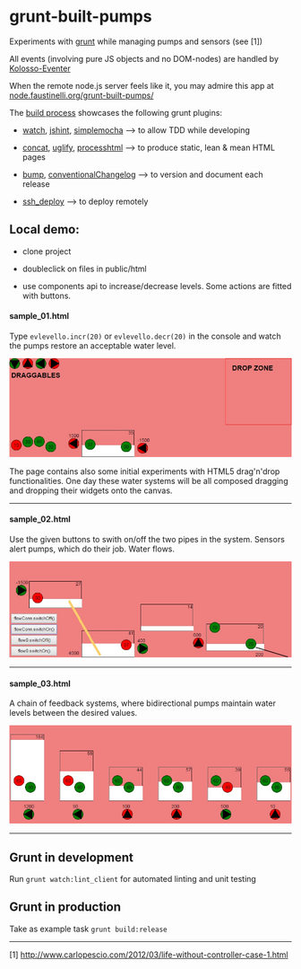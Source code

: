 # grunt-built-pumps
Experiments with [grunt](http://gruntjs.com/) while managing pumps and sensors (see [1])

All events (involving pure JS objects and no DOM-nodes) are handled by [Kolosso-Eventer](https://github.com/Muzietto/kolosso-eventer)

When the remote node.js server feels like it, you may admire this app at [node.faustinelli.org/grunt-built-pumps/](http://node.faustinelli.org/grunt-built-pumps/)

The [build process](Gruntfile.js) showcases the following grunt plugins:

- [watch](https://github.com/gruntjs/grunt-contrib-watch), [jshint](https://github.com/gruntjs/grunt-contrib-jshint), [simplemocha](https://github.com/yaymukund/grunt-simple-mocha) --> to allow TDD while developing

- [concat](https://github.com/gruntjs/grunt-contrib-concat), [uglify](https://github.com/gruntjs/grunt-contrib-uglify), [processhtml](https://github.com/dciccale/grunt-processhtml) --> to produce static, lean & mean HTML pages

- [bump](https://github.com/gruntjs/grunt-contrib-bump), [conventionalChangelog](https://github.com/ajoslin/conventional-changelog) --> to version and document each release

- [ssh_deploy](https://github.com/dasuchin/grunt-ssh-deploy/) --> to deploy remotely


## Local demo:

- clone project

- doubleclick on files in public/html

- use components api to increase/decrease levels. Some actions are fitted with buttons.

#### sample_01.html
Type `evlevello.incr(20)` or `evlevello.decr(20)` in the console and watch the pumps restore an acceptable water level.

![sample_01](/doc/img/sample_01.jpg)

The page contains also some initial experiments with HTML5 drag'n'drop functionalities. One day these water systems 
will be all composed dragging and dropping their widgets onto the canvas.

***

#### sample_02.html
Use the given buttons to swith on/off the two pipes in the system. Sensors alert pumps, which do their job. Water flows.

![sample_02](/doc/img/sample_02.jpg)

***

#### sample_03.html
A chain of feedback systems, where bidirectional pumps maintain water levels between the desired values.

![sample_03](/doc/img/sample_03.jpg)

***


## Grunt in development
Run `grunt watch:lint_client` for automated linting and unit testing

## Grunt in production
Take as example task `grunt build:release`

----------
[1] http://www.carlopescio.com/2012/03/life-without-controller-case-1.html
